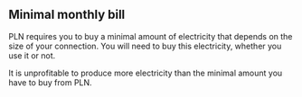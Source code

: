 ## Minimal monthly bill

PLN requires you to buy a minimal amount of electricity that depends on the size of your connection.
You will need to buy this electricity, whether you use it or not.

It is unprofitable to produce more electricity than the minimal amount you have to buy from PLN.

